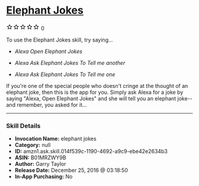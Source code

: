 # [Elephant Jokes](http://alexa.amazon.com/#skills/amzn1.ask.skill.014f539c-1190-4692-a9c9-ebe42e2634b3)
![0 stars](../../images/ic_star_border_black_18dp_1x.png)![0 stars](../../images/ic_star_border_black_18dp_1x.png)![0 stars](../../images/ic_star_border_black_18dp_1x.png)![0 stars](../../images/ic_star_border_black_18dp_1x.png)![0 stars](../../images/ic_star_border_black_18dp_1x.png) 0

To use the Elephant Jokes skill, try saying...

* *Alexa Open Elephant Jokes*

* *Alexa Ask Elephant Jokes To Tell me another*

* *Alexa Ask Elephant Jokes To Tell me one*

If you're one of the special people who doesn't cringe at the thought of an elephant joke, then this is the app for you.  Simply ask Alexa for a joke by saying "Alexa, Open Elephant Jokes" and she will tell you an elephant joke--and remember, you asked for it...

***

### Skill Details

* **Invocation Name:** elephant jokes
* **Category:** null
* **ID:** amzn1.ask.skill.014f539c-1190-4692-a9c9-ebe42e2634b3
* **ASIN:** B01MRZWY9B
* **Author:** Garry Taylor
* **Release Date:** December 25, 2016 @ 03:18:50
* **In-App Purchasing:** No

